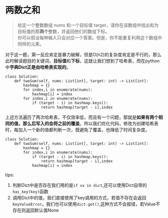 # 两数之和
> 给定一个整数数组 nums 和一个目标值 target，请你在该数组中找出和为目标值的那**两个**整数，并返回他们的数组下标。  
> 你可以假设每种输入只会对应一个答案。但是，你不能重复利用这个数组中同样的元素。  

对于这一题，第一反应肯定是暴力破解，但是O(n2)的复杂度肯定是不行的，那么此时解读题目的关键词，**目标值**和**下标**，这就让我们想到了哈希表，而在python中**字典Dict正是由哈希表实现的**。
```
class Solution:
    def twoSum(self, nums: List[int], target: int) -> List[int]:
        hashmap = {}
        for index,i in enumerate(nums):
            hashmap[i] = index
        for index,i in enumerate(nums):
            if (target - i) in hashmap.keys():
                return hashmap[target - i],index
```
上述方法遍历了两次哈希表，不仅效率低，而且有一个问题，那就是**如果有两个相同的值，那么后写入的会将之前的覆盖**，所以我们优化代码，修改为创建哈希表时，每加入一个新的值都判断一次，既避免了覆盖，也降低了时间复杂度。
```
class Solution:
    def twoSum(self, nums: List[int], target: int) -> List[int]:
        hashmap = {}
        for index,i in enumerate(nums):
            if (target - i) in hashmap.keys():
                return hashmap[target - i],index
            hashmap[i] = index
```

tips:
1. 判断Dict中是否存在我们用的是`if xx in dict`,还可以使用Dict自带的`has_key(key)`函数
2. 调用Dict中的值，我们直接使用了key调用的方式，若值不存在会返回`KeyValueError`。我们也可以使用`dict.get()`,这种方式不会报错，若Value不存在则返回默认值None

